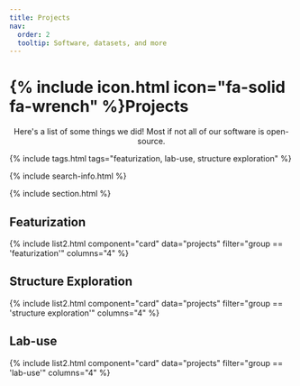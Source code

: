 ```yaml
---
title: Projects
nav:
  order: 2
  tooltip: Software, datasets, and more
---
```


# {% include icon.html icon="fa-solid fa-wrench" %}Projects

<div style="text-align: center;">
Here's a list of some things we did! Most if not all of our software is open-source.
</div>

{% include tags.html tags="featurization, lab-use, structure exploration" %}

{% include search-info.html %}

{% include section.html %}

## Featurization
{% include list2.html component="card" data="projects" filter="group == 'featurization'" columns="4" %}

## Structure Exploration
{% include list2.html component="card" data="projects" filter="group == 'structure exploration'" columns="4" %}

## Lab-use
{% include list2.html component="card" data="projects" filter="group == 'lab-use'" columns="4" %}